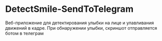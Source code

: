 # DetectSmile-SendToTelegram
Веб-приложение для детектирования улыбки на лице и улавливания движений в кадре. При обнаружении улыбки, скриншот отправляется ботом в телеграм 
